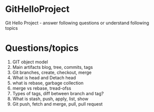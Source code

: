 # GitHelloProject

Git Hello Project - answer following questions or understand following topics

# Questions/topics

1. GIT object model
2. Main artifacts blog, tree, commits, tags
3. Git branches, create, checkout, merge
4. What is head and Detach head
5. what is rebase, garbage collection  
6. merge vs rebase, tread-ofss 
7. Types of tags, diff between branch and tag?
8. What is stash, push, apply, list, show
9. Git push, fetch and merge, pull, pull request


